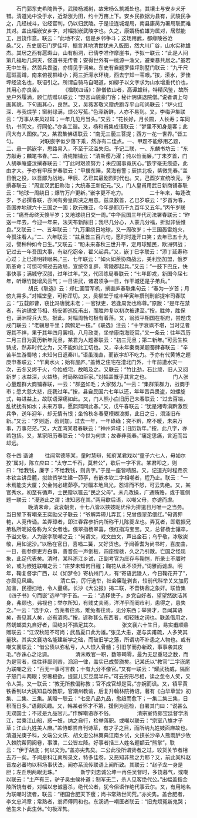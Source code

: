 <!-- { "loadSidebar": true } -->
　　石门郭东史希隗告予，武陵杨城树，故宋杨么筑城处也，其壤土与安乡犬牙错。清道光中没于水，近渐涨为田，约十万亩上下。安乡民欲据为县有，武陵民争之，几经械斗，讼经官判，仍以归武陵。于是设连城堤局，南县康昺为署局联而难其对。盖出幅嵌安乡字，对幅拟嵌武陵字也。久之，康婿杨伯雄为属对，居然能工，且饶作意。联云：“此地不安，信是乡邻争斗；这场用武，都缘陵谷沧桑。”又，东史居石门罗佳坪，据言其地清世犹未入版图，然大川广谷，山水实称雄杰。其居之西有扈斑山，山有船洞，已倩李准作摩崖书，予拟一联云：“此是人间第几福地几洞天，怪道书无传者；安得世外有一桃源一渔父，避秦暴共居之。”虽若无中生有，然苦兵畏盗，亦情见乎词矣。东史有自题罗佳坪别墅门联云：“九千尺扈斑高蹲，南来俯视群峰小；两三折潆水环绕，西去宁知一苇艰。”按，潆水，罗佳坪经流名也，联语引之。所谓自骑马自喝道，如柳子以文字求为山水增重代价也，其用心亦良苦。
　　
　　《楹联四话》：醉僧依山者，高谭雄辩，特精风鉴，故所至户外履满，顾仁舫赠以联云：“野言山貌豪门客；秘计阴谋退院僧。”说者谓上句画其貌，下句画其心，良然。又，吴薇客敬义赠虎跑寺平山和尚联云：“炉火红深．与我煨芋；窗树绿满，烦公写蕉。”色泽新鲜，人亦不易到。又，李梅尹集联云：“万事从来风过耳；一年几见月当头。”又云：“花长好，月长圆，人长寿；车同轨，书同文，行同伦。”亦各工谐。又，杨和甫集成语联云：“梦里不知身是客；此间大有人图侬。”又，某君集佛语联云：“南无三藐三菩提；西方一花一世界。”皆工匀。
　　
　　对联嵌字似少落下乘，然亦有二佳点。一、甲题不能移用乙题，二、悬一鹄嵌字，思路易入，不至于泛滥失归。予记二联，一、东麟书坊云：“东方献寿；麟笔书春。”二、清纯帽铺云：“清斯缨乃濯；纯以俭而廉。”丁未岁首，门人胡季庵盛汶撰春联云：“丁此时艰须努力；未应国事竟灰心。”嵌字毫无痕迹，此由才大。予亦有甲辰岁春联云：“甲擐东陲，黄海有警；辰拱北极，紫微先春。”盖日俄之役，以吾鄙为战地，甲辰、乙已其最剧烈时代也。又，己酉岁宣统改元，予撰春联云：“周宣汉武旧称治；大统春王新纪元。”又，门人皇甫用武日新商铺春联云：“地球一周绕日；爆竹万户更新。”嵌字更不吃力。
　　
　　二十年来，每逢改岁，予必撰春联，亦间有旁皇周浃之用意。兹录数首，乙巳岁联云：“岁首为春，吾国亦地球六十三国之一国；欧元殊亚，今年是耶历千九百年又五年。”丙午岁联云：“痛吾母终天倏半岁；又地球绕日交一周。”中华民国三年代司法署春联云：“昨送一年去，今迎一年来，法天布新除旧；我尽几分心，人蒙几分福，折狱非佞惟良。”又联云：一、五年联云：“九万里绕日地球，又一周改岁；十三国轰雷炮火，今孤注看人。”二、六年联云：“兹且首三百六句，愿时时逢开口笑；去年已五十九过，譬种种如今日生。”又联云：“盼未来春秋三世升平，定月球殖民，欧洲弭战；记过去一年吾国大事，有赵佗窃帝，翟义起兵。”又，嵌丁巳字联云：“添丁延寿称心过；上巳清明转眼来。”三、七年联云：“如火如荼协商战云，美利坚加盟，俄罗斯革命；可惊可愕过去政局，宣统帝复辟，零陵郡起兵。”又云：“一鼓下巴丘，快事快事；满城守汉腊，过年过年。”又，代团练局春联云：“七年即戎，新国今届七年，听爆竹陡增风云气；一日讲武，诸君须争一日，作干城还是子弟兵。”
　　
　　胡氏《联选》云：郑仁圃官军机，撰直庐春联集句云：“春为一岁首；月傍九霄多。”对幅堂皇，可称浑切。又，吴柳堂于咸丰甲寅年撰刊刑部提牢司春联云：“五载郎曹，窃比冯唐犹未老；一官狱吏，若逢周勃也称尊。”原跋：“是年在禁者，有讷镜堂节相、杨安卿巡抚甫出，而胜帅复以初次被逮至。”按，胜帅，胜保也，满洲将兵大员。据此，对幅周勃句极有着落。又，翁叔平相国在枢府，尝题戊戌门联云：“老骥思千里；鹧鹩足一枝。”《联选》注云：“十字衰飒不堪，当时见者讶其不祥，果于其年四月罢相，八月政变，坐举康南海贬官。”又一条云：往年西历二月三日为夏历新年元旦，某君为人题春联云：“初三元旦；第二新年。”可云生铁铸成，然非时代之为，又不能如此工切也。又，辛未年秦商某题蜀肆春联云：“辛苦半生游蜀地；未知何日返秦川。”语虽浅直，而嵌字却不吃力。予亦有代黄博之题庚申春联云：“乍离水火；始有屋庐。”盖博之住宅在澧北门外，十年前遭水灾一次，去冬又烬于火，今始成宅，故略及之。又联云：“竹比劲，石比顽，旧人又阅新岁；水益深，火益热，时局略如臣家。”对幅盖慨乎其言之也。
　　
　　门人张心量题群大商铺春联，一云：“群盗如毛；大家努力。”一云：“集群策群力，战商于市；愿大慈大悲，庇我过年。”按，县自民国六七年以还，年年苦兵畏盗，如螺旋式，每进益上，故联语深痛如此。又，门人熊小白旧历己未春联云：“过去百端，乱扰扰有如水；未来万事，愿熙熙同此春。”又，戊午春联云：“犹是湘粤滇黔激烈兵争，送年迎年，却无情有恨；坐怜秋冬春夏模糊浪掷，此日之日，须涤旧布新。”又云：“岁则逝，齿则加，过去一年，一年碌碌；突不黔，席不暖，未来万事，万事茫茫。”又，大连湾某君春联云：“神州异域；旧历新年。”按，此八字，亦若包括。又，某家阳历春联云：“今世为何世；故春非我春。”痛定思痛，言近而旨却远。
　　 

卷十四
谐谑
　　往闻常德陈某，童时慧辩，知府某君戏以“童子六七人，毋如尔狡”属对，陈立应曰：“太守二千石，莫若公”，歇后一字不言。某君叩之，则曰：“给我钱，廉字；不给我钱，则贪字。”于是一座皆啧服。又，记道光时程垚农本钦主讲岳麓，拟敛赀学生建一茆亭，有嵌本钦二字相嘲者，程乃止。联云：“一木焉能支大厦；欠金何必建茆亭。”对幅本地风光，怨诽而不怒，可云隽绝。又，某官秀水，初至有循声，士民赠以匾云“民之父母”。未几改操，广通贿赂，或于匾侧题一联云：“漫道此之谓；谁知恶在其。”两用歇后语，以嘲父母，亦谑而虐。
　　
　　晚清末命，衮衮朝贵，十七八皆以挟妓昵优伶为排遣日月唯一之当务。当日辇下有嘲亲王奕劻父子联云：“爷解弄璋儿弄瓦；兄曾偎翠弟偎红。”句调狎艳，人竞传诵。盖弄璋者，即江春霖参折内所称干儿陈夔龙也。弄瓦者，即载振兄弟私所昵妓各称为义女者也。偎翠指杨翠喜，偎红指冯宝宝。又，总督杨士骧卒，予谥文敬，人为嵌字联嘲之云：“何谓文，戏文曲文，声出金石；乌乎敬，冰敬炭敬，用如泥沙。”以杨在官日，喜唱二簧，又好货也。予闻善耆为尚书时，喜度曲，一日，衙参僚吏方白事，善耆忽一声倒板，四座惶骇，久之乃引散。亡国之怪现象，此足代表矣。清时，某科浙江乡试，正副考官为庄存与鞠恺，所录士不餍时论，或为嵌姓联嘲之云：“庄梦未知何日醒；鞠花从此不须开。”词雅而谑虐。明年，鞠复督学广西，以《如梦令》寄杭州门人，有“寄语武陵人，今日鞠花开了”，亦颇见风趣。
　　
　　清亡后，厉行选举，社会廉耻剥丧，较前代科举关又加厉加滥，民德扫地，令人衋痛。长沙《大公报》揭二联，不啻铸鼎之象奸。联皆集《四子书》句而嵌“选举”字于首。一云：“选择使子，乡党自好者，望望然欲洁其身，弗顾也，弗视也；举尔所知，有贱丈夫焉，洋洋乎而罔市利，患得之，患失之。”一云：“选于众，刍荛者往焉，雉兔者往焉，无分东西；举贤才，吾闻其语矣，吾见其人矣，必有酒肉。”按，谚称甚么东西者，相轻贱之词也。联盖借用之，然蜣螂粪丸自好者，固绝对不插足其次。
　　
　　张文襄六十生日，易实甫顺鼎赠联云：“江汉秋阳不可尚；武昌夏口此为雄。”张见大恚，遂与实甫疏，人多笑其量狭。其实文襄功名能建新学之础，而破旧学之藩，所谓功不补患之人物也。或有嘲文襄联云：“借公债以弥私亏，人人恨入骨髓；引旧学而办新政，事事袭其皮毛。”亦诛心之论调。
　　
　　清末教官一职，数等畸零，最为无足重轻之数，而为是官者，往往非鄙则吝，滔滔一律，盖实已成赘旒矣。记某氏以“教官”二字嵌尾为联嘲之云：“百无一事可言教；十有九分不像官。”又有一联云：“耀武扬威，隔窗子怒门斗两眼；穷奢极欲，提篮儿买豆腐半斤。”可云穷形尽相，读之忽令人笑，又令人哭。又一联云：“教无所教偏称教；官不成官却是官。”亦婉而讽。又，镇平黄铁香钊以大挑知县改教职，官潮州教谕，后复升翰林院待诏，著有《白华草堂》初集、二集、三集。某赠一联云：“七品八品九品，愈趋而愈下；一集二集三集，日积而日多。”语颇风趣。又，韩某者怀才不第，援例为巡检，自署其门曰：“说甚么无双国士；不过是九品官儿。”作解嘲语亦不俗。
　　
　　清宗室侍郎宝廷督学浙江，尝乘江山船，惑一妓，纳之自行，检举落职。或嘲以联云：“宗室八旗才子草；江山九姓美人麻。”盖侍郎尝自刊诗草，有才子之目，而所纳九姓妓面麻故也。清道光庚子科，文端公文庆、胡文忠公林翼典江南乡试，文挟长沙举人熊雨胪少牧入棘院帮同阅卷，事泄，二公皆左降。好事者括三人姓名题额云“熊掌”，联云：“伊于胡底；何以文为。”盖亦尖隽矣。二公此役所谓贤者之过，较货关节者相去万一矣。予闻是科江南所录文，特多佳卷，又恶知非熊之力耶？又，前此某科赵晋左必蕃均以科场事伏法，闻亦系流传联语上闻所致。其联云：“赵子龙一身是胆；左丘明两眼无珠。”
　　
　　新宁刘忠诚公坤一再任吴督时，多饶暮气，或嘲以联云：“土产有三，驴子臭虫候补道；制军无二，杀人见客绝代公。”出幅盖指金陵所饶有者，对幅以忠诚喜杀，绝代公者，犹今俗语作绝代事云尔。又，有用地名为联嘲时流者，联云：“相国合肥天下瘦；尚书常熟世间荒。”亦尖隽。盖合肥者，李文忠鸿章；常熟者，翁师傅同和也。东溪诵一嘲医者联云：“旧鬼烦冤新鬼哭；他生未卜此生休。”句极浑隽。
　　
